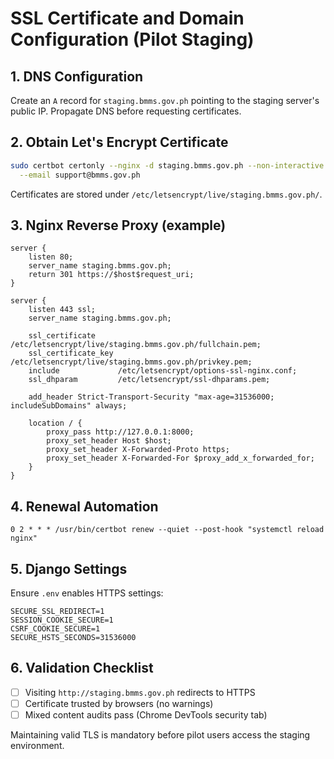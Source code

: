 # SSL Certificate and Domain Configuration (Pilot Staging)

## 1. DNS Configuration
Create an `A` record for `staging.bmms.gov.ph` pointing to the staging server's public IP.
Propagate DNS before requesting certificates.

## 2. Obtain Let's Encrypt Certificate
```bash
sudo certbot certonly --nginx -d staging.bmms.gov.ph --non-interactive --agree-tos \
  --email support@bmms.gov.ph
```

Certificates are stored under `/etc/letsencrypt/live/staging.bmms.gov.ph/`.

## 3. Nginx Reverse Proxy (example)
```
server {
    listen 80;
    server_name staging.bmms.gov.ph;
    return 301 https://$host$request_uri;
}

server {
    listen 443 ssl;
    server_name staging.bmms.gov.ph;

    ssl_certificate     /etc/letsencrypt/live/staging.bmms.gov.ph/fullchain.pem;
    ssl_certificate_key /etc/letsencrypt/live/staging.bmms.gov.ph/privkey.pem;
    include             /etc/letsencrypt/options-ssl-nginx.conf;
    ssl_dhparam         /etc/letsencrypt/ssl-dhparams.pem;

    add_header Strict-Transport-Security "max-age=31536000; includeSubDomains" always;

    location / {
        proxy_pass http://127.0.0.1:8000;
        proxy_set_header Host $host;
        proxy_set_header X-Forwarded-Proto https;
        proxy_set_header X-Forwarded-For $proxy_add_x_forwarded_for;
    }
}
```

## 4. Renewal Automation
```
0 2 * * * /usr/bin/certbot renew --quiet --post-hook "systemctl reload nginx"
```

## 5. Django Settings
Ensure `.env` enables HTTPS settings:
```
SECURE_SSL_REDIRECT=1
SESSION_COOKIE_SECURE=1
CSRF_COOKIE_SECURE=1
SECURE_HSTS_SECONDS=31536000
```

## 6. Validation Checklist
- [ ] Visiting `http://staging.bmms.gov.ph` redirects to HTTPS
- [ ] Certificate trusted by browsers (no warnings)
- [ ] Mixed content audits pass (Chrome DevTools security tab)

Maintaining valid TLS is mandatory before pilot users access the staging environment.
